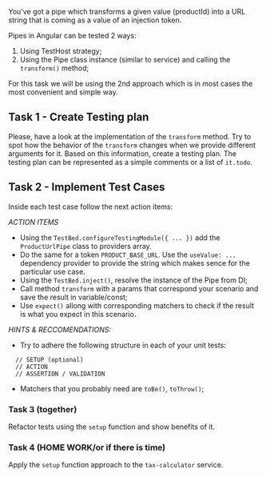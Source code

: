 You've got a pipe which transforms a given value (productId) into a URL string that is coming as a value of an injection token.

Pipes in Angular can be tested 2 ways:

1. Using TestHost strategy;
2. Using the Pipe class instance (similar to service) and calling the `transform()` method;

For this task we will be using the 2nd approach which is in most cases the most convenient and simple way. 

## Task 1 - Create Testing plan

Please, have a look at the implementation of the `transform` method. Try to spot how the behavior of the `transform` changes when we provide different arguments for it. Based on this information, create a testing plan. The testing plan can be represented as a simple comments or a list of `it.todo`.

## Task 2 - Implement Test Cases

Inside each test case follow the next action items:

*ACTION ITEMS*
- Using the `TestBed.configureTestingModule({ ... })` add the `ProductUrlPipe` class to providers array.
- Do the same for a token `PRODUCT_BASE_URL`. Use the `useValue: ...` dependency provider to provide the string which makes sence for the particular use case.
- Using the `TestBed.inject()`, resolve the instance of the Pipe from DI;
- Call method `transform` with a params that correspond your scenario and save the result in variable/const;
- Use `expect()` allong with corresponding matchers to check if the result is what you expect in this scenario.

*HINTS & RECCOMENDATIONS:*
- Try to adhere the following structure in each of your unit tests:
```
  // SETUP (optional)
  // ACTION
  // ASSERTION / VALIDATION
```
- Matchers that you probably need are `toBe()`, `toThrow()`;

### Task 3 (together)

Refactor tests using the `setup` function and show benefits of it.

### Task 4 (HOME WORK/or if there is time)

Apply the `setup` function approach to the `tax-calculator` service.
